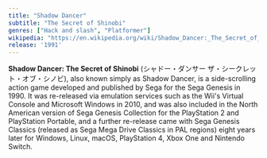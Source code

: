 ```yaml
---
title: "Shadow Dancer"
subtitle: "The Secret of Shinobi"
genres: ["Hack and slash", "Platformer"]
wikipedia: "https://en.wikipedia.org/wiki/Shadow_Dancer:_The_Secret_of_Shinobi"
release: '1991'
---
```

**Shadow Dancer: The Secret of Shinobi** (シャドー・ダンサー ザ・シークレット・オブ・シノビ), also known simply as Shadow Dancer, is a side-scrolling action game developed and published by Sega for the Sega Genesis in 1990. It was re-released via emulation services such as the Wii's Virtual Console and Microsoft Windows in 2010, and was also included in the North American version of Sega Genesis Collection for the PlayStation 2 and PlayStation Portable, and a further re-release came with Sega Genesis Classics (released as Sega Mega Drive Classics in PAL regions) eight years later for Windows, Linux, macOS, PlayStation 4, Xbox One and Nintendo Switch.